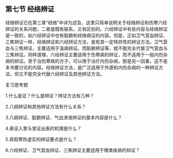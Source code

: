 ## 第七节  经络辨证

经络辨证已在第三章“经络”中详为述及，这里只简单说明关于经络辨证和伤寒六经辨证的关系问题，二者是既有联系，又有区别的。六经辨证中有些内容与经络辨证是一致的，如六经辨证中也有脏腑和经络病证的内容。但是，正如卫气营血辨证、三焦辨证一样，经络辨证和六经辨证方法，是有其一定特异性的辨证方法。卫气营血与三焦辨证，主要适用于温病辨证。而脏腑辨证等，就不能完全代替卫气营血与三焦辨证。同样道理，六经辨证主要适用于伤寒病的辨证，而不适用于一般内伤杂病的辨证。至于治伤寒病的方子，可以用于治疗内伤杂病，那是另一回事，这不是本书要讨论的内容。经络辨证方法，是广泛适用于外感和内伤杂病的一种辨证方法，但又不能完全代替六经辨证及其他辨证方法。

复习思考题

1.什么是证？什么是辨证？辨证方法有几种？

2.八纲辨证和其他辨证方法有什么关系？

3.八纲辨证、脏腑辨证、气血津液辨证的基本内容是什么？

4.表证入里与里证出表的机理是什么？

5.真假寒热虚实的辨证要点是什么？

6.六经辨证、卫气营血辩证、三焦辨证主要适用于哪类疾病的辩证？
